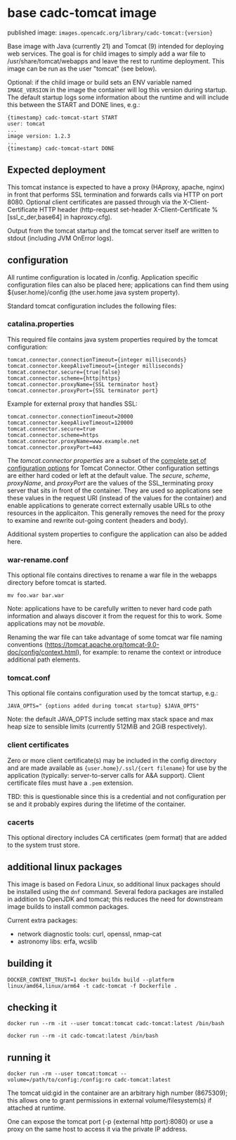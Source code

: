 # base cadc-tomcat image

published image: `images.opencadc.org/library/cadc-tomcat:{version}`

Base image with Java (currently 21) and Tomcat (9) intended for deploying web services. The goal is for child 
images to simply add a war file to /usr/share/tomcat/webapps and leave the rest to runtime deployment. This 
image can be run as the user "tomcat" (see below).

Optional: if the child image or build sets an ENV variable named `IMAGE_VERSION` in the image the 
container will log this version during startup. The default startup logs some information 
about the runtime and will include this between the START and DONE lines, e.g.:
```
{timestamp} cadc-tomcat-start START
user: tomcat
...
image version: 1.2.3
...
{timestamp} cadc-tomcat-start DONE
```

## Expected deployment
This tomcat instance is expected to have a proxy (HAproxy, apache, nginx) in front that performs
SSL termination and forwards calls via HTTP on port 8080. Optional client certificates are passed through 
via the X-Client-Certificate HTTP header (http-request set-header X-Client-Certificate %[ssl_c_der,base64]
in haproxcy.cfg).

Output from the tomcat startup and the tomcat server itself are written to stdout (including JVM OnError
logs).

## configuration
All runtime configuration is located in /config. Application specific configuration files can also be placed 
here; applications can find them using ${user.home}/config (the user.home java system property). 

Standard tomcat configuration includes the following files:

### catalina.properties
This required file contains java system properties required by the tomcat configuration:

```
tomcat.connector.connectionTimeout={integer milliseconds}
tomcat.connector.keepAliveTimeout={integer milliseconds}
tomcat.connector.secure={true|false}
tomcat.connector.scheme={http|https}
tomcat.connector.proxyName={SSL terminator host}
tomcat.connector.proxyPort={SSL terminator port}
```
Example for external proxy that handles SSL:
```
tomcat.connector.connectionTimeout=20000
tomcat.connector.keepAliveTimeout=120000
tomcat.connector.secure=true
tomcat.connector.scheme=https
tomcat.connector.proxyName=www.example.net
tomcat.connector.proxyPort=443
```

The _tomcat.connector properties_ are a subset of the 
<a href="https://tomcat.apache.org/tomcat-9.0-doc/config/http.html">complete set of 
configuration options</a> for Tomcat Connector. Other configuration settings are either 
hard coded or left at the default value. The _secure_, _scheme_, _proxyName_, and 
_proxyPort_ are the values of the SSL_terminating proxy server that sits in front of 
the container. They are used so applications see these values in the request URI 
(instead of the values for the container) and enable applications to generate correct 
externally usable URLs to othe resources in the applicaiton. This generally removes 
the need for the proxy to examine and rewrite out-going content (headers and body).

Additional system properties to configure the application can also be added here.

### war-rename.conf
This optional file contains directives to rename a war file in the webapps directory before
tomcat is started. 
```
mv foo.war bar.war
```
Note: applications have to be carefully written to never hard code path information and always
discover it from the request for this to work. Some applications may not be _movable_.

Renaming the war file can take advantage of some tomcat war file naming conventions
(https://tomcat.apache.org/tomcat-9.0-doc/config/context.html), for example: to rename 
the context or introduce additional path elements.

### tomcat.conf
This optional file contains configuration used by the tomcat startup, e.g.:

```
JAVA_OPTS=" {options added during tomcat startup} $JAVA_OPTS"
```
Note: the default JAVA_OPTS include setting max stack space and max heap size to 
sensible limits (currently 512MiB and 2GiB respectively).

### client certificates 
Zero or more client certificate(s) may be included in the config directory and are 
made available as `{user.home}/.ssl/{cert filename}` for use by the application (typically: 
server-to-server calls for A&A support). Client certificate files must have a `.pem` extension.

TBD: this is questionable since this is a credential and not configuration per se and it 
probably expires during the lifetime of the container.

### cacerts
This optional directory includes CA certificates (pem format) that are added to the 
system trust store.

## additional linux packages

This image is based on Fedora Linux, so additional linux packages should be installed using the `dnf` command.
Several fedora packages are installed in addition to OpenJDK and tomcat; this reduces the need for downstream 
image builds to install common packages.

Current extra packages: 
* network diagnostic tools: curl, openssl, nmap-cat
* astronomy libs: erfa, wcslib

## building it
```
DOCKER_CONTENT_TRUST=1 docker buildx build --platform linux/amd64,linux/arm64 -t cadc-tomcat -f Dockerfile .
```

## checking it
```
docker run --rm -it --user tomcat:tomcat cadc-tomcat:latest /bin/bash

docker run --rm -it cadc-tomcat:latest /bin/bash
```

## running it
```
docker run -rm --user tomcat:tomcat --volume=/path/to/config:/config:ro cadc-tomcat:latest
```

The tomcat uid:gid in the container are an arbitrary high number (8675309); this allows one 
to grant permissions in external volume/filesystem(s) if attached at runtime.

One can expose the tomcat port (-p {external http port}:8080) or use a proxy on the same host to access it via 
the private IP address. 

